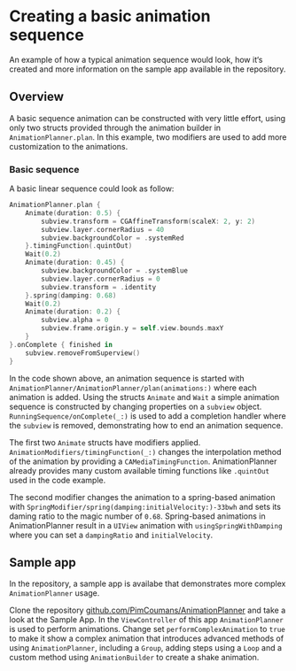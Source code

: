 # Creating a basic animation sequence

An example of how a typical animation sequence would look, how it‘s created and more information on the sample app available in the repository.

## Overview

A basic sequence animation can be constructed with very little effort, using only two structs provided through the animation builder in `AnimationPlanner.plan`. In this example, two modifiers are used to add more customization to the animations.

### Basic sequence

A basic linear sequence could look as follow:

```swift
AnimationPlanner.plan {
    Animate(duration: 0.5) {
        subview.transform = CGAffineTransform(scaleX: 2, y: 2)
        subview.layer.cornerRadius = 40
        subview.backgroundColor = .systemRed
    }.timingFunction(.quintOut)
    Wait(0.2)
    Animate(duration: 0.45) {
        subview.backgroundColor = .systemBlue
        subview.layer.cornerRadius = 0
        subview.transform = .identity
    }.spring(damping: 0.68)
    Wait(0.2)
    Animate(duration: 0.2) {
        subview.alpha = 0
        subview.frame.origin.y = self.view.bounds.maxY
    }
}.onComplete { finished in
    subview.removeFromSuperview()
}
```

In the code shown above, an animation sequence is started with ``AnimationPlanner/AnimationPlanner/plan(animations:)`` where each animation is added. Using the structs ``Animate`` and ``Wait`` a simple animation sequence is constructed by changing properties on a `subview` object. ``RunningSequence/onComplete(_:)`` is used to add a completion handler where the `subview` is removed, demonstrating how to end an animation sequence.

The first two ``Animate`` structs have modifiers applied. ``AnimationModifiers/timingFunction(_:)`` changes the interpolation method of the animation by providing a `CAMediaTimingFunction`. AnimationPlanner already provides many custom available timing functions like `.quintOut` used in the code example.

The second modifier changes the animation to a spring-based animation with ``SpringModifier/spring(damping:initialVelocity:)-33bwh`` and sets its daming ratio to the magic number of `0.68`. Spring-based animations in AnimationPlanner result in a `UIView` animation with `usingSpringWithDamping` where you can set a `dampingRatio` and `initialVelocity`.

## Sample app

In the repository, a sample app is availabe that demonstrates more complex `AnimationPlanner` usage.

Clone the repository [github.com/PimCoumans/AnimationPlanner](https://github.com/PimCoumans/AnimationPlanner) and take a look at the Sample App. In the `ViewController` of this app `AnimationPlanner` is used to perform animations. Change set `performComplexAnimation` to `true` to make it show a complex animation that introduces advanced methods of using `AnimationPlanner`, including a ``Group``, adding steps using a ``Loop`` and a custom method using ``AnimationBuilder`` to create a shake animation.
